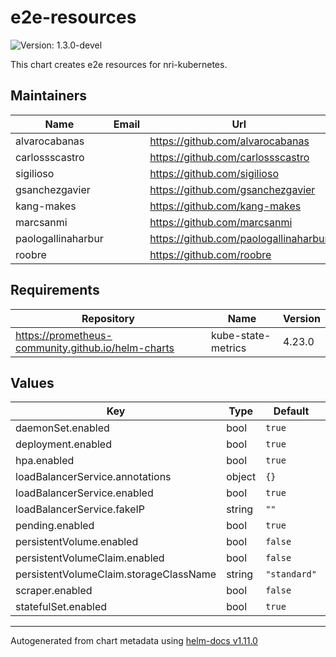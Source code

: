# e2e-resources

![Version: 1.3.0-devel](https://img.shields.io/badge/Version-1.3.0--devel-informational?style=flat-square)

This chart creates e2e resources for nri-kubernetes.

## Maintainers

| Name | Email | Url |
| ---- | ------ | --- |
| alvarocabanas |  | <https://github.com/alvarocabanas> |
| carlossscastro |  | <https://github.com/carlossscastro> |
| sigilioso |  | <https://github.com/sigilioso> |
| gsanchezgavier |  | <https://github.com/gsanchezgavier> |
| kang-makes |  | <https://github.com/kang-makes> |
| marcsanmi |  | <https://github.com/marcsanmi> |
| paologallinaharbur |  | <https://github.com/paologallinaharbur> |
| roobre |  | <https://github.com/roobre> |

## Requirements

| Repository | Name | Version |
|------------|------|---------|
| https://prometheus-community.github.io/helm-charts | kube-state-metrics | 4.23.0 |

## Values

| Key | Type | Default | Description |
|-----|------|---------|-------------|
| daemonSet.enabled | bool | `true` |  |
| deployment.enabled | bool | `true` |  |
| hpa.enabled | bool | `true` |  |
| loadBalancerService.annotations | object | `{}` |  |
| loadBalancerService.enabled | bool | `true` |  |
| loadBalancerService.fakeIP | string | `""` |  |
| pending.enabled | bool | `true` |  |
| persistentVolume.enabled | bool | `false` |  |
| persistentVolumeClaim.enabled | bool | `false` |  |
| persistentVolumeClaim.storageClassName | string | `"standard"` |  |
| scraper.enabled | bool | `false` |  |
| statefulSet.enabled | bool | `true` |  |

----------------------------------------------
Autogenerated from chart metadata using [helm-docs v1.11.0](https://github.com/norwoodj/helm-docs/releases/v1.11.0)

